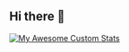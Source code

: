 ## Hi there 👋

<!--
**GUNJESH843/GUNJESH843** is a ✨ _special_ ✨ repository because its `README.md` (this file) appears on your GitHub profile.

Here are some ideas to get you started:

- 🔭 I’m currently working on ...
- 🌱 I’m currently learning ...
- 👯 I’m looking to collaborate on ...
- 🤔 I’m looking for help with ...
- 💬 Ask me about ...
- 📫 How to reach me: ...
- 😄 Pronouns: ...
- ⚡ Fun fact: ...
-->
[![My Awesome Custom Stats](https://awesome-github-stats.azurewebsites.net/user-stats/brunobritodev?theme=tokyonight&Ring=DD2727&Border=13DD57&Text=DD2727)](https://git.io/awesome-stats-card)
